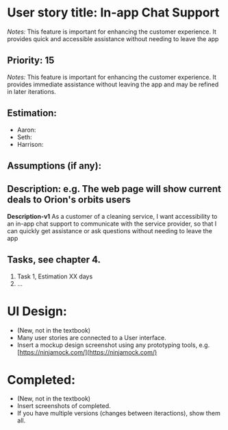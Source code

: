 # User story title: In-app Chat Support 
*Notes:* This feature is important for enhancing the customer experience. It provides quick and accessible 
assistance without needing to leave the app

## Priority: 15
*Notes:* This feature is important for enhancing the customer experience. It provides immediate assistance 
without leaving the app and may be refined in later iterations.

## Estimation:
* Aaron:
* Seth:
* Harrison:

## Assumptions (if any):

## Description: e.g. The web page will show current deals to Orion's orbits users
**Description-v1**
As a customer of a cleaning service, I want accessibility to an in-app chat support to communicate with the 
service provider, so that I can quickly get assistance or ask questions without needing to leave the app

## Tasks, see chapter 4.

1. Task 1, Estimation XX days
2. ...


# UI Design:
* (New, not in the textbook) 
* Many user stories are connected to a User interface.
* Insert a mockup design screenshot using any prototyping tools, e.g. [https://ninjamock.com/](https://ninjamock.com/)

# Completed:
* (New, not in the textbook) 
* Insert screenshots of completed. 
* If you have multiple versions (changes between iteractions), show them all.
